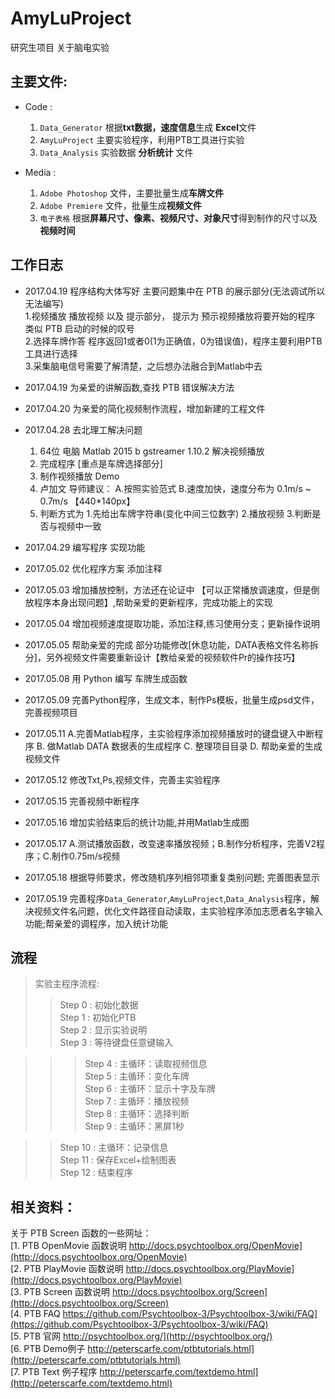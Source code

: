 # AmyLuProject
研究生项目 关于脑电实验

## 主要文件:</br>
* Code :</br>
	1. `Data_Generator` 根据**txt数据，速度信息**生成 **Excel**文件</br> 
	2. `AmyLuProject` 主要实验程序，利用PTB工具进行实验</br>
	3. `Data_Analysis` 实验数据 **分析统计** 文件</br>

* Media :</br>
	1. `Adobe Photoshop` 文件，主要批量生成**车牌文件**</br>
	2. `Adobe Premiere` 文件，批量生成**视频文件**</br>
	3. `电子表格` 根据**屏幕尺寸、像素、视频尺寸、对象尺寸**得到制作的尺寸以及**视频时间**</br>

## 工作日志 </br>
* 2017.04.19 程序结构大体写好 主要问题集中在 PTB 的展示部分(无法调试所以无法编写)</br>
	1.视频播放 播放视频 以及 提示部分， 提示为 预示视频播放将要开始的程序 类似 PTB 启动的时候的叹号</br>
	2.选择车牌作答 程序返回1或者0(1为正确值，0为错误值)，程序主要利用PTB工具进行选择</br>
	3.采集脑电信号需要了解清楚，之后想办法融合到Matlab中去</br>
	
* 2017.04.19 为亲爱的讲解函数,查找 PTB 错误解决方法</br>
* 2017.04.20 为亲爱的简化视频制作流程，增加新建的工程文件</br>
* 2017.04.28 去北理工解决问题 </br>
	1. 64位 电脑 Matlab 2015 b gstreamer 1.10.2 解决视频播放</br>
	2. 完成程序 [重点是车牌选择部分]</br>
	3. 制作视频播放 Demo</br>
	4. 卢加文 导师建议： A.按照实验范式 B.速度加快，速度分布为 0.1m/s ~ 0.7m/s 【440*140px】</br>
	5. 判断方式为 1.先给出车牌字符串(变化中间三位数字) 2.播放视频  3.判断是否与视频中一致</br>
	
* 2017.04.29 编写程序 实现功能 </br> 
* 2017.05.02 优化程序方案 添加注释</br>
* 2017.05.03 增加播放控制，方法还在论证中 【可以正常播放调速度，但是倒放程序本身出现问题】,帮助亲爱的更新程序，完成功能上的实现</br>
* 2017.05.04 增加视频速度提取功能，添加注释,练习使用分支；更新操作说明</br>
* 2017.05.05 帮助亲爱的完成 部分功能修改[休息功能，DATA表格文件名称拆分]，另外视频文件需要重新设计【教给亲爱的视频软件Pr的操作技巧】 </br>
* 2017.05.08 用 Python 编写 车牌生成函数</br> 
* 2017.05.09 完善Python程序，生成文本，制作Ps模板，批量生成psd文件，完善视频项目</br>
* 2017.05.11 A.完善Matlab程序，主实验程序添加视频播放时的键盘键入中断程序  B. 做Matlab DATA 数据表的生成程序  C. 整理项目目录  D. 帮助亲爱的生成视频文件</br>
* 2017.05.12 修改Txt,Ps,视频文件，完善主实验程序</br>
* 2017.05.15 完善视频中断程序</br>
* 2017.05.16 增加实验结束后的统计功能,并用Matlab生成图</br>
* 2017.05.17 A.测试播放函数，改变速率播放视频；B.制作分析程序，完善V2程序；C.制作0.75m/s视频</br>
* 2017.05.18 根据导师要求，修改随机序列相邻项重复类别问题; 完善图表显示</br>
* 2017.05.19 完善程序`Data_Generator`,`AmyLuProject`,`Data_Analysis`程序，解决视频文件名问题，优化文件路径自动读取，主实验程序添加志愿者名字输入功能;帮亲爱的调程序，加入统计功能</br>


## 流程</br>
> 实验主程序流程:</br>
>> Step 0 	: 初始化数据</br>
>> Step 1 	: 初始化PTB</br>
>> Step 2 	: 显示实验说明</br>
>> Step 3 	: 等待键盘任意键输入</br>

>>> Step 4 	: 主循环：读取视频信息</br>
>>> Step 5 	: 主循环：变化车牌</br>
>>> Step 6 	: 主循环：显示十字及车牌</br>
>>> Step 7 	: 主循环：播放视频</br>
>>> Step 8 	: 主循环：选择判断</br>
>>> Step 9 	: 主循环：黑屏1秒</br>

>> Step 10 : 主循环：记录信息</br>
>> Step 11 : 保存Excel+绘制图表</br>
>> Step 12 : 结束程序</br>

## 相关资料：</br>
关于 PTB Screen 函数的一些网址：</br>
[1. PTB OpenMovie 函数说明 http://docs.psychtoolbox.org/OpenMovie](http://docs.psychtoolbox.org/OpenMovie)</br>
[2. PTB PlayMovie 函数说明 http://docs.psychtoolbox.org/PlayMovie](http://docs.psychtoolbox.org/PlayMovie)</br>
[3. PTB Screen 函数说明 http://docs.psychtoolbox.org/Screen](http://docs.psychtoolbox.org/Screen)</br>
[4. PTB FAQ https://github.com/Psychtoolbox-3/Psychtoolbox-3/wiki/FAQ](https://github.com/Psychtoolbox-3/Psychtoolbox-3/wiki/FAQ)</br>
[5. PTB 官网  http://psychtoolbox.org/](http://psychtoolbox.org/)</br>
[6. PTB Demo例子 http://peterscarfe.com/ptbtutorials.html](http://peterscarfe.com/ptbtutorials.html)</br>
[7. PTB Text 例子程序 http://peterscarfe.com/textdemo.html](http://peterscarfe.com/textdemo.html)</br>
